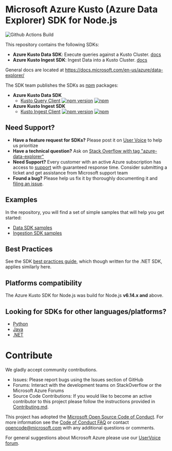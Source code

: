 # Microsoft Azure Kusto (Azure Data Explorer) SDK for Node.js

![Github Actions Build](https://github.com/Azure/azure-kusto-node/actions/workflows/build.yml/badge.svg)

This repository contains the following SDKs:

-   **Azure Kusto Data SDK**: Execute queries against a Kusto Cluster. [docs](./packages/azure-kusto-data/README.md)
-   **Azure Kusto Ingest SDK**: Ingest Data into a Kusto Cluster. [docs](./packages/azure-kusto-ingest/README.md)

General docs are located at https://docs.microsoft.com/en-us/azure/data-explorer/

The SDK team publishes the SDKs as [npm](https://npmjs.org) packages:

-   **Azure Kusto Data SDK**
    -   [Kusto Query Client](https://www.npmjs.com/package/azure-kusto-data) [![npm version](https://badge.fury.io/js/azure-kusto-data.svg)](https://badge.fury.io/js/azure-kusto-data) [![npm](https://img.shields.io/npm/dt/azure-kusto-data.svg)](https://github.com/Azure/azure-kusto-node)
-   **Azure Kusto Ingest SDK**
    -   [Kusto Ingest Client](https://www.npmjs.com/package/azure-kusto-ingest) [![npm version](https://badge.fury.io/js/azure-kusto-ingest.svg)](https://badge.fury.io/js/azure-kusto-ingest)
        [![npm](https://img.shields.io/npm/dt/azure-kusto-ingest.svg)](https://github.com/Azure/azure-kusto-node)

## Need Support?

-   **Have a feature request for SDKs?** Please post it on [User Voice](https://feedback.azure.com/forums/915733-azure-data-explorer) to help us prioritize
-   **Have a technical question?** Ask on [Stack Overflow with tag "azure-data-explorer"](https://stackoverflow.com/questions/tagged/azure-data-explorer)
-   **Need Support?** Every customer with an active Azure subscription has access to [support](https://docs.microsoft.com/en-us/azure/azure-supportability/how-to-create-azure-support-request) with guaranteed response time. Consider submitting a ticket and get assistance from Microsoft support team
-   **Found a bug?** Please help us fix it by thoroughly documenting it and [filing an issue](https://github.com/Azure/azure-kusto-node/issues/new).

## Examples

In the repository, you will find a set of simple samples that will help you get started:

-   [Data SDK samples](./packages/azure-kusto-data/example.js)
-   [Ingestion SDK samples](./packages/azure-kusto-ingest/example.js)

## Best Practices

See the SDK [best practices guide](https://docs.microsoft.com/azure/data-explorer/kusto/api/netfx/kusto-ingest-best-practices), which though written for the .NET SDK, applies similarly here.

## Platforms compatibility

The Azure Kusto SDK for Node.js was build for Node.js **v6.14.x and** above.

## Looking for SDKs for other languages/platforms?

-   [Python](https://github.com/azure/azure-kusto-python)
-   [Java](https://github.com/azure/azure-kusto-java)
-   [.NET](https://docs.microsoft.com/en-us/azure/kusto/api/netfx/about-the-sdk)

# Contribute

We gladly accept community contributions.

-   Issues: Please report bugs using the Issues section of GitHub
-   Forums: Interact with the development teams on StackOverflow or the Microsoft Azure Forums
-   Source Code Contributions: If you would like to become an active contributor to this project please follow the instructions provided in [Contributing.md](CONTRIBUTING.md).

This project has adopted the [Microsoft Open Source Code of Conduct](https://opensource.microsoft.com/codeofconduct/). For more information see the [Code of Conduct FAQ](https://opensource.microsoft.com/codeofconduct/faq/) or contact [opencode@microsoft.com](mailto:opencode@microsoft.com) with any additional questions or comments.

For general suggestions about Microsoft Azure please use our [UserVoice forum](http://feedback.azure.com/forums/34192--general-feedback).
